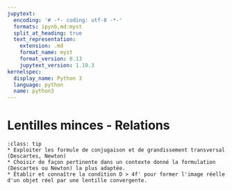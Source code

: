 ```yaml
---
jupytext:
  encoding: '# -*- coding: utf-8 -*-'
  formats: ipynb,md:myst
  split_at_heading: true
  text_representation:
    extension: .md
    format_name: myst
    format_version: 0.13
    jupytext_version: 1.10.3
kernelspec:
  display_name: Python 3
  language: python
  name: python3
---
```

# Lentilles minces - Relations

````{admonition} Compétences
:class: tip
* Exploiter les formule de conjugaison et de grandissement transversal (Descartes, Newton)
* Choisir de façon pertinente dans un contexte donné la formulation (Descartes ou Newton) la plus adaptée.
* Établir et connaître la condition D > 4f' pour former l'image réelle d'un objet réel par une lentille convergente.
````